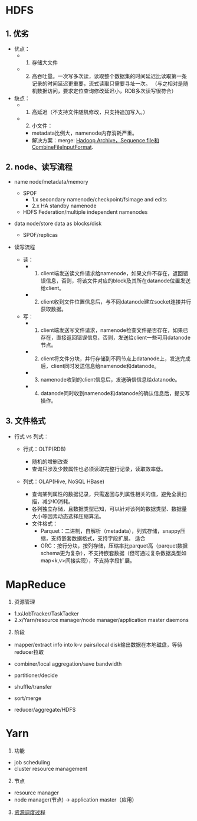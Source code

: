 # HDFS
## 1. 优劣
  - 优点：
    - 1. 存储大文件
    - 2. 高吞吐量。一次写多次读，读取整个数据集的时间延迟比读取第一条记录的时间延迟更重要，流式读取只需要寻址一次。
        （与之相对是随机数据访问，要求定位查询修改延迟小，RDB多次读写很符合）
  - 缺点：
    - 1. 高延迟（不支持文件随机修改，只支持追加写入。）
    - 2. 小文件：
      - metadata比例大，namenode内存消耗严重。
      - 解决方案：merge: [Hadoop Archive，Sequence file和CombineFileInputFormat](https://developer.aliyun.com/article/373605).

## 2. node、读写流程
  - name node/metadata/memory
     - SPOF
        - 1.x secondary namenode/checkpoint/fsimage and edits
        - 2.x HA standby namenode
     - HDFS Federation/multiple independent namenodes

  - data node/store data as blocks/disk
    - SPOF/replicas
    
  - 读写流程
    - 读：
      - 1. client端发送读文件请求给namenode，如果文件不存在，返回错误信息，否则，将该文件对应的block及其所在datanode位置发送给client。
      - 2. client收到文件位置信息后，与不同datanode建立socket连接并行获取数据。
    - 写：
      - 1. client端发送写文件请求，namenode检查文件是否存在，如果已存在，直接返回错误信息，否则，发送给client一些可用datanode节点。
      - 2. client将文件分块，并行存储到不同节点上datanode上，发送完成后，client同时发送信息给namenode和datanode。
      - 3. namenode收到的client信息后，发送确信信息给datanode。
      - 4. datanode同时收到namenode和datanode的确认信息后，提交写操作。   


## 3. 文件格式 
  - 行式 vs 列式：
    - 行式：OLTP(RDB)
      - 随机的增删改查
      - 查询只涉及少数属性也必须读取完整行记录，读取效率低。

      
    - 列式：OLAP(Hive, NoSQL HBase)
      - 查询某列属性的数据记录，只需返回与列属性相关的值，避免全表扫描，减少IO消耗。
      - 各列独立存储，且数据类型已知，可以针对该列的数据类型、数据量大小等因素动态选择压缩算法。
      - 文件格式：
        - Parquet：二进制，自解析（metadata），列式存储，snappy压缩，支持嵌套数据格式，支持字段扩展。
                   适合
        - ORC：按行分块，按列存储，压缩率比parquet高（parquet数据schema更为复杂），不支持嵌套数据（但可通过复杂数据类型如map<k,v>间接实现），不支持字段扩展。
       


# MapReduce
1. 资源管理
  - 1.x/JobTracker/TaskTacker
  - 2.x/Yarn/resource manager/node manager/application master daemons

2. 阶段
  - mapper/extract info into k-v pairs/local disk输出数据在本地磁盘，等待reducer拉取
  - combiner/local aggregation/save bandwidth         
  
  - partitioner/decide
  - shuffle/transfer        
  
  - sort/merge
  - reducer/aggregate/HDFS


# Yarn
1. 功能
  - job scheduling
  - cluster resource management

2. 节点
  - resource manager
  - node manager(节点) -> application master（应用）
 
3. [资源调度过程](https://www.jianshu.com/p/2c2a1c79add9)

